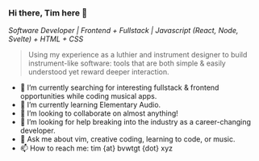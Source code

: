 ### Hi there, Tim here 👋
*Software Developer | Frontend + Fullstack | Javascript (React, Node, Svelte) + HTML + CSS*

> Using my experience as a luthier and instrument designer to build instrument-like software: tools that are both simple & easily understood yet reward deeper interaction.

- 🔭 I’m currently searching for interesting fullstack & frontend opportunities while coding musical apps.
- 🌱 I’m currently learning Elementary Audio.
- 👯 I’m looking to collaborate on almost anything!
- 🤔 I’m looking for help breaking into the industry as a career-changing developer.
- 💬 Ask me about vim, creative coding, learning to code, or music.
- 📫 How to reach me: tim {at} bvwtgt {dot} xyz
